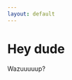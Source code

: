 ```yaml
---
layout: default
---
```


<html>
    <head>
        <h1>Hey dude</h1>
        Wazuuuuup?
    </head>
</html>
